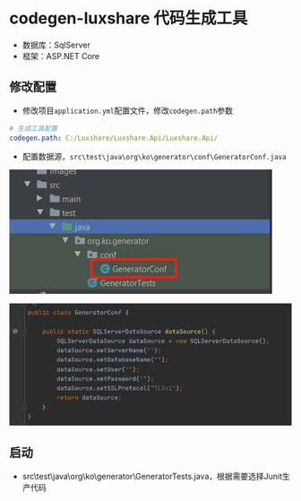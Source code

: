 # codegen-luxshare 代码生成工具

- 数据库：SqlServer
- 框架：ASP.NET Core

## 修改配置

- 修改项目`application.yml`配置文件，修改`codegen.path`参数

```yml
# 生成工具配置
codegen.path: C:/Luxshare/Luxshare.Api/Luxshare.Api/
```

- 配置数据源，`src\test\java\org\ko\generator\conf\GeneratorConf.java`

![data source config path](./images/datasource1.png)

![data source config](./images/datasource2.png)

## 启动

- src\test\java\org\ko\generator\GeneratorTests.java，根据需要选择Junit生产代码